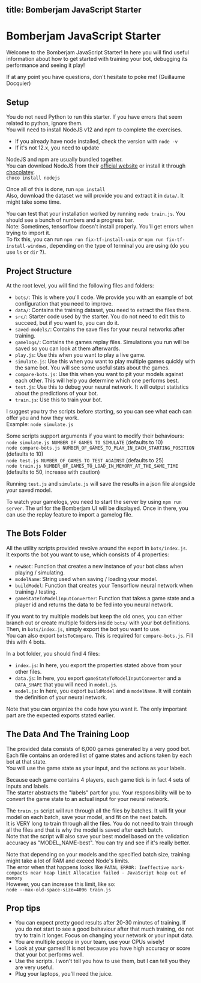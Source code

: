 title: Bomberjam JavaScript Starter
---

# Bomberjam JavaScript Starter

Welcome to the Bomberjam JavaScript Starter! In here you will find useful information about how to get started with training your bot, debugging its performance and seeing it play!

If at any point you have questions, don't hesitate to poke me! (Guillaume Docquier)

## Setup

You do not need Python to run this starter. If you have errors that seem related to python, ignore them.  
You will need to install NodeJS v12 and npm to complete the exercises.

- If you already have node installed, check the version with `node -v`
- If it's not 12.x, you need to update

NodeJS and npm are usually bundled together.  
You can download NodeJS from their [official website](https://nodejs.org/en/) or install it through [chocolatey](https://chocolatey.org/packages/nodejs).  
`choco install nodejs`

Once all of this is done, run `npm install`  
Also, download the dataset we will provide you and extract it in `data/`. It might take some time.

You can test that your installation worked by running `node train.js`. You should see a bunch of numbers and a progress bar.  
Note: Sometimes, tensorflow doesn't install properly. You'll get errors when trying to import it.  
To fix this, you can run `npm run fix-tf-install-unix` or `npm run fix-tf-install-windows`, depending on the type of terminal you are using (do you use `ls` or `dir` ?).

## Project Structure

At the root level, you will find the following files and folders:

- `bots/`: This is where you'll code. We provide you with an example of bot configuration that you need to improve.
- `data/`: Contains the training dataset, you need to extract the files there.
- `src/`: Starter code used by the starter. You do not need to edit this to succeed, but if you want to, you can do it.
- `saved-models/`: Contains the save files for your neural networks after training.
- `gamelogs/`: Contains the games replay files. Simulations you run will be saved so you can look at them afterwards.
- `play.js`: Use this when you want to play a live game.
- `simulate.js`: Use this when you want to play multiple games quickly with the same bot. You will see some useful stats about the games.
- `compare-bots.js`: Use this when you want to pit your models against each other. This will help you determine which one performs best.
- `test.js`: Use this to debug your neural network. It will output statistics about the predictions of your bot.
- `train.js`: Use this to train your bot.

I suggest you try the scripts before starting, so you can see what each can offer you and how they work.  
Example: `node simulate.js`

Some scripts support arguments if you want to modify their behaviours:  
`node simulate.js NUMBER_OF_GAMES_TO_SIMULATE` (defaults to 10)  
`node compare-bots.js NUMBER_OF_GAMES_TO_PLAY_IN_EACH_STARTING_POSITION` (defaults to 10)  
`node test.js NUMBER_OF_GAMES_TO_TEST_AGAINST` (defaults to 25)  
`node train.js NUMBER_OF_GAMES_TO_LOAD_IN_MEMORY_AT_THE_SAME_TIME` (defaults to 50, increase with caution)

Running `test.js` and `simulate.js` will save the results in a json file alongside your saved model.

To watch your gamelogs, you need to start the server by using `npm run server`. The url for the Bomberjam UI will be displayed. Once in there, you can use the replay feature to import a gamelog file.

## The Bots Folder

All the utility scripts provided revolve around the export in `bots/index.js`.  
It exports the bot you want to use, which consists of 4 properties:

- `newBot`: Function that creates a new instance of your bot class when playing / simulating.
- `modelName`: String used when saving / loading your model.
- `buildModel`: Function that creates your Tensorflow neural network when training / testing.
- `gameStateToModelInputConverter`: Function that takes a game state and a player id and returns the data to be fed into you neural network.

If you want to try multiple models but keep the old ones, you can either branch out or create multiple folders inside `bots/` with your bot definitions. Then, in `bots/index.js`, simply export the bot you want to use.  
You can also export `botsToCompare`. This is required for `compare-bots.js`. Fill this with 4 bots.

In a bot folder, you should find 4 files:

- `index.js`: In here, you export the properties stated above from your other files.
- `data.js`: In here, you export `gameStateToModelInputConverter` and a `DATA_SHAPE` that you will need in `model.js`.
- `model.js`: In here, you export `buildModel` and a `modelName`. It will contain the definition of your neural network.

Note that you can organize the code how you want it. The only important part are the expected exports stated earlier.

## The Data And The Training Loop

The provided data consists of 6,000 games generated by a very good bot.  
Each file contains an ordered list of game states and actions taken by each bot at that state.  
You will use the game state as your input, and the actions as your labels.

Because each game contains 4 players, each game tick is in fact 4 sets of inputs and labels.  
The starter abstracts the "labels" part for you. Your responsibility will be to convert the game state to an actual input for your neural network.

The `train.js` script will run through all the files by batches. It will fit your model on each batch, save your model, and fit on the next batch.  
It is VERY long to train through all the files. You do not need to train through all the files and that is why the model is saved after each batch.  
Note that the script will also save your best model based on the validation accuracy as "MODEL_NAME-best". You can try and see if it's really better.

Note that depending on your models and the specified batch size, training might take a lot of RAM and exceed Node's limits.  
The error when that happens looks like `FATAL ERROR: Ineffective mark-compacts near heap limit Allocation failed - JavaScript heap out of memory`  
However, you can increase this limit, like so:  
`node --max-old-space-size=4096 train.js`

## Prop tips

- You can expect pretty good results after 20-30 minutes of training. If you do not start to see a good behaviour after that much training, do not try to train it longer. Focus on changing your network or your input data.
- You are multiple people in your team, use your CPUs wisely!
- Look at your games! It is not because you have high accuracy or score that your bot performs well.
- Use the scripts. I won't tell you how to use them, but I can tell you they are very useful.
- Plug your laptops, you'll need the juice.

